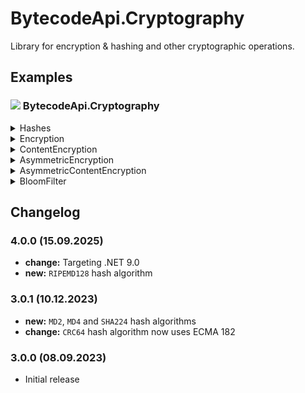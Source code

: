 # BytecodeApi.Cryptography

Library for encryption & hashing and other cryptographic operations.

## Examples

### ![](http://bytecode77.com/public/vs/namespace.png) BytecodeApi.Cryptography

<details>
<summary>Hashes</summary>

Compute hash of a `string`:

```
const string str = "Hello, World!";

string hash = Hashes.Compute(str, HashType.SHA256);
byte[] hashBytes = Hashes.ComputeBytes(str, HashType.SHA256);
```

Compute hash of a `byte[]`:

```
byte[] buffer = new byte[] { 1, 2, 3, 4, 5 };

string hash = Hashes.Compute(buffer, HashType.SHA256);
byte[] hashBytes = Hashes.ComputeBytes(buffer, HashType.SHA256);
```
</details>

<details>
<summary>Encryption</summary>

The `Encryption` class encrypts raw `byte[]` buffers using AES.

```
// The payload to encrypt:
byte[] data = new byte[] { 1, 2, 3, 4, 5, 6, 7 };

// Generate random IV:
byte[] iv = Encryption.GenerateIV();

// Derive key from a password, hashed 1000 times:
byte[] key = Hashes.ComputeBytes("password", HashType.SHA256, 1000);

// Encrypt a byte[] using the key & IV
byte[] encrypted = Encryption.Encrypt(data, iv, key);

// Decrypt data using the same key and IV
byte[] decrypted = Encryption.Decrypt(encrypted, iv, key);
```
</details>

<details>
<summary>ContentEncryption</summary>

The `ContentEncryption` class encrypts `byte[]` buffers with a password rather than a raw IV and key.

The resulting `byte[]` contains the IV and information about how many times the password was hashed. Therefore, only the password needs to be provided for decryption.

```
// The payload to encrypt:
byte[] data = new byte[] { 1, 2, 3, 4, 5, 6, 7 };

// Password
const string password = "secret";

// Encrypt using the password and hash the password 1000 times:
byte[] encrypted = ContentEncryption.Encrypt(data, password, 1000);

// Decrypt data using the password:
// The encrypted byte[] contains the IV and information about how many times the password was hashed.
// Therefore, only the password is needed.
byte[] decrypted = ContentEncryption.Decrypt(encrypted, password);
```
</details>

<details>
<summary>AsymmetricEncryption</summary>

The `AsymmetricEncryption` class encrypts and decrypts data asymmetrically using RSA.

The maximum amount of data that can be encrypted depends on the RSA key size. To encrypt any amount of data, use the `AsymmetricContentEncryption` class.

```
// The payload to encrypt:
byte[] data = new byte[] { 1, 2, 3, 4, 5, 6, 7 };

// Generate public/private key pair:
AsymmetricEncryption.GenerateKeyPair(out RSAParameters publicKey, out RSAParameters privateKey);

// Encrypt using the public key:
byte[] encrypted = AsymmetricEncryption.Encrypt(data, publicKey);

// Decrypt using the private key
byte[] decrypted = AsymmetricEncryption.Decrypt(encrypted, privateKey);
```
</details>

<details>
<summary>AsymmetricContentEncryption</summary>

This class encrypts a randomly generated AES key with an RSA key and the data with the AES key.

This is a typical approach, because RSA can only encrypt a certain amount of data, depending on the RSA key size.

```
// The payload to encrypt:
byte[] data = new byte[100]; // Can be any size
for (int i = 0; i < data.Length; i++)
{
	data[i] = 123;
}

// Generate public/private key pair
AsymmetricEncryption.GenerateKeyPair(out RSAParameters publicKey, out RSAParameters privateKey);

// Encrypt using the public key
byte[] encrypted = AsymmetricContentEncryption.Encrypt(data, publicKey);

// Decrypt using the private key
byte[] decrypted = AsymmetricContentEncryption.Decrypt(encrypted, privateKey);
```
</details>

<details>
<summary>BloomFilter</summary>

This `BloomFilter` implementation supports custom sizes, multiple hashes, and a custom hashing delegate:

```
// Create 1 Mbit bloom filter:
BloomFilter<string> bloom = new(1024 * 1024);

// The hashing function is CRC32:
bloom.HashFunctions.Add(str => BitConverter.ToUInt32(Hashes.ComputeBytes(str.ToUTF8Bytes(), HashType.CRC32)));

// Add values to the bloom filter:
bloom.Add("hello");
bloom.Add("world");

// Check, if values exist:
Console.WriteLine(bloom.Contains("hello") ? "maybe" : "no");
Console.WriteLine(bloom.Contains("world") ? "maybe" : "no");
Console.WriteLine(bloom.Contains("foobar") ? "maybe" : "no");
```
</details>

## Changelog

### 4.0.0 (15.09.2025)

* **change:** Targeting .NET 9.0
* **new:** `RIPEMD128` hash algorithm

### 3.0.1 (10.12.2023)

* **new:** `MD2`, `MD4` and `SHA224` hash algorithms
* **change:** `CRC64` hash algorithm now uses ECMA 182

### 3.0.0 (08.09.2023)

* Initial release